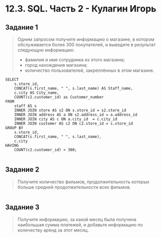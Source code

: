 # 12.3. SQL. Часть 2 - Кулагин Игорь
## Задание 1
>Одним запросом получите информацию о магазине, в котором обслуживается более 300 покупателей, и выведите в результат следующую информацию:
>- фамилия и имя сотрудника из этого магазина;
>- город нахождения магазина;
>- количество пользователей, закреплённых в этом магазине.
```
SELECT 
	s.store_id,
	CONCAT(s.first_name, " ", s.last_name) AS Staff_name,
	c.city AS City_name,
	COUNT(c2.customer_id) as Customer_number
FROM
	staff AS s
	INNER JOIN store AS s2 ON s.store_id = s2.store_id
	INNER JOIN address AS a ON s2.address_id = a.address_id
	INNER JOIN city AS c ON a.city_id  = c.city_id
	INNER JOIN customer AS c2 ON c2.store_id = s.store_id
GROUP BY 
	s.store_id,
	CONCAT(s.first_name, " ", s.last_name),
	c.city
HAVING 
    COUNT(c2.customer_id) > 300;
    
```
## Задание 2
>Получите количество фильмов, продолжительность которых больше средней продолжительности всех фильмов.

```

```
## Задание 3
>Получите информацию, за какой месяц была получена наибольшая сумма платежей, и добавьте информацию по количеству аренд за этот месяц.
```

```